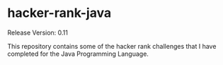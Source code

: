 # hacker-rank-java

Release Version: 0.11

This repository contains some of the hacker rank challenges that I have completed for the Java Programming Language.
